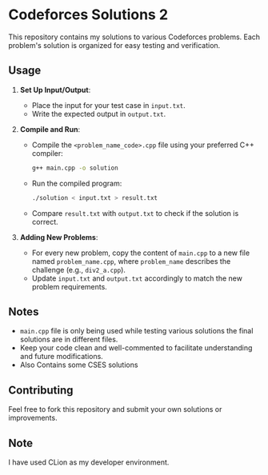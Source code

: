 # Codeforces Solutions 2

This repository contains my solutions to various Codeforces problems. Each problem's solution is organized for easy testing and verification.


## Usage

1. **Set Up Input/Output**:
    - Place the input for your test case in `input.txt`.
    - Write the expected output in `output.txt`.

2. **Compile and Run**:
    - Compile the `<problem_name_code>.cpp` file using your preferred C++ compiler:
      ```bash
      g++ main.cpp -o solution
      ```
    - Run the compiled program:
      ```bash
      ./solution < input.txt > result.txt
      ```
    - Compare `result.txt` with `output.txt` to check if the solution is correct.

3. **Adding New Problems**:
    - For every new problem, copy the content of `main.cpp` to a new file named `problem_name.cpp`, where `problem_name` describes the challenge (e.g., `div2_a.cpp`).
    - Update `input.txt` and `output.txt` accordingly to match the new problem requirements.

## Notes

- `main.cpp` file is only being used while testing various solutions the final solutions are in different files.
- Keep your code clean and well-commented to facilitate understanding and future modifications.
- Also Contains some CSES solutions

## Contributing

Feel free to fork this repository and submit your own solutions or improvements.

## Note
I have used CLion as my developer environment.